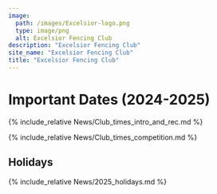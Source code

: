 ```yaml
---
image:
  path: /images/Excelsior-logo.png
  type: image/png
  alt: Excelsior Fencing Club
description: "Excelsior Fencing Club"
site_name: "Excelsior Fencing Club"
title: "Excelsior Fencing Club"
---
```


# Important Dates (2024-2025)

{% include_relative News/Club_times_intro_and_rec.md %}

{% include_relative News/Club_times_competition.md %}

## Holidays

{% include_relative News/2025_holidays.md %}
